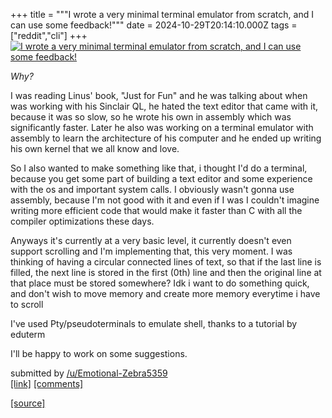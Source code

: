 +++
title = """I wrote a very minimal terminal emulator from scratch, and I can use some feedback!"""
date = 2024-10-29T20:14:10.000Z
tags = ["reddit","cli"]
+++
[![I wrote a very minimal terminal emulator from scratch, and I can use some feedback!](https://preview.redd.it/th79p9bl6rxd1.jpeg?width=320&crop=smart&auto=webp&s=45bf4decca7029a8a86474ca6dadde1432f09f2c "I wrote a very minimal terminal emulator from scratch, and I can use some feedback!")](https://www.reddit.com/r/commandline/comments/1gf49p4/i_wrote_a_very_minimal_terminal_emulator_from/)

_Why?_

I was reading Linus' book, "Just for Fun" and he was talking about when was working with his Sinclair QL, he hated the text editor that came with it, because it was so slow, so he wrote his own in assembly which was significantly faster. Later he also was working on a terminal emulator with assembly to learn the architecture of his computer and he ended up writing his own kernel that we all know and love.

So I also wanted to make something like that, i thought I'd do a terminal, because you get some part of building a text editor and some experience with the os and important system calls. I obviously wasn't gonna use assembly, because I'm not good with it and even if I was I couldn't imagine writing more efficient code that would make it faster than C with all the compiler optimizations these days.

Anyways it's currently at a very basic level, it currently doesn't even support scrolling and I'm implementing that, this very moment. I was thinking of having a circular connected lines of text, so that if the last line is filled, the next line is stored in the first (0th) line and then the original line at that place must be stored somewhere? Idk i want to do something quick, and don't wish to move memory and create more memory everytime i have to scroll

I've used Pty/pseudoterminals to emulate shell, thanks to a tutorial by eduterm

I'll be happy to work on some suggestions.

submitted by [/u/Emotional-Zebra5359](https://www.reddit.com/user/Emotional-Zebra5359)  
[\[link\]](https://i.redd.it/th79p9bl6rxd1.jpeg) [\[comments\]](https://www.reddit.com/r/commandline/comments/1gf49p4/i_wrote_a_very_minimal_terminal_emulator_from/)

[[source]](https://www.reddit.com/r/commandline/comments/1gf49p4/i_wrote_a_very_minimal_terminal_emulator_from/)
